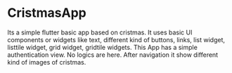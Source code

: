 # CristmasApp

Its a simple flutter basic app based on cristmas. It uses basic UI components or widgets like text, different kind of buttons, links, list widget, listtile widget,
grid widget, gridtile widgets.
This App has a simple authentication view. No logics are here.
After navigation it show different kind of images of cristmas.
